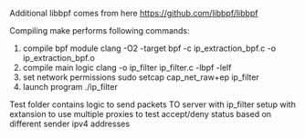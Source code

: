 Additional libbpf comes from here
https://github.com/libbpf/libbpf

Compiling make performs following commands:

1) compile bpf module
clang -O2 -target bpf -c ip_extraction_bpf.c -o ip_extraction_bpf.o
2) compile main logic
clang -o ip_filter ip_filter.c -lbpf -lelf
3) set network permissions
sudo setcap cap_net_raw+ep ip_filter
4) launch program
./ip_filter

Test folder contains logic to send packets TO server with ip_filter setup with extansion to use multiple proxies to test accept/deny status based on different sender ipv4 addresses